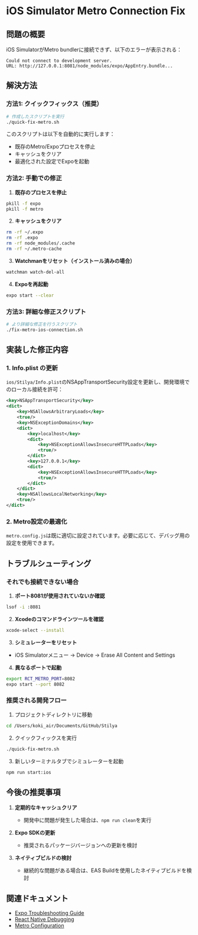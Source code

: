 # iOS Simulator Metro Connection Fix

## 問題の概要
iOS SimulatorがMetro bundlerに接続できず、以下のエラーが表示される：
```
Could not connect to development server.
URL: http://127.0.0.1:8081/node_modules/expo/AppEntry.bundle...
```

## 解決方法

### 方法1: クイックフィックス（推奨）
```bash
# 作成したスクリプトを実行
./quick-fix-metro.sh
```

このスクリプトは以下を自動的に実行します：
- 既存のMetro/Expoプロセスを停止
- キャッシュをクリア
- 最適化された設定でExpoを起動

### 方法2: 手動での修正

1. **既存のプロセスを停止**
```bash
pkill -f expo
pkill -f metro
```

2. **キャッシュをクリア**
```bash
rm -rf ~/.expo
rm -rf .expo
rm -rf node_modules/.cache
rm -rf ~/.metro-cache
```

3. **Watchmanをリセット（インストール済みの場合）**
```bash
watchman watch-del-all
```

4. **Expoを再起動**
```bash
expo start --clear
```

### 方法3: 詳細な修正スクリプト
```bash
# より詳細な修正を行うスクリプト
./fix-metro-ios-connection.sh
```

## 実装した修正内容

### 1. Info.plist の更新
`ios/Stilya/Info.plist`のNSAppTransportSecurity設定を更新し、開発環境でのローカル接続を許可：

```xml
<key>NSAppTransportSecurity</key>
<dict>
    <key>NSAllowsArbitraryLoads</key>
    <true/>
    <key>NSExceptionDomains</key>
    <dict>
        <key>localhost</key>
        <dict>
            <key>NSExceptionAllowsInsecureHTTPLoads</key>
            <true/>
        </dict>
        <key>127.0.0.1</key>
        <dict>
            <key>NSExceptionAllowsInsecureHTTPLoads</key>
            <true/>
        </dict>
    </dict>
    <key>NSAllowsLocalNetworking</key>
    <true/>
</dict>
```

### 2. Metro設定の最適化
`metro.config.js`は既に適切に設定されています。必要に応じて、デバッグ用の設定を使用できます。

## トラブルシューティング

### それでも接続できない場合

1. **ポート8081が使用されていないか確認**
```bash
lsof -i :8081
```

2. **Xcodeのコマンドラインツールを確認**
```bash
xcode-select --install
```

3. **シミュレーターをリセット**
- iOS Simulatorメニュー → Device → Erase All Content and Settings

4. **異なるポートで起動**
```bash
export RCT_METRO_PORT=8082
expo start --port 8082
```

### 推奨される開発フロー

1. プロジェクトディレクトリに移動
```bash
cd /Users/koki_air/Documents/GitHub/Stilya
```

2. クイックフィックスを実行
```bash
./quick-fix-metro.sh
```

3. 新しいターミナルタブでシミュレーターを起動
```bash
npm run start:ios
```

## 今後の推奨事項

1. **定期的なキャッシュクリア**
   - 開発中に問題が発生した場合は、`npm run clean`を実行

2. **Expo SDKの更新**
   - 推奨されるパッケージバージョンへの更新を検討

3. **ネイティブビルドの検討**
   - 継続的な問題がある場合は、EAS Buildを使用したネイティブビルドを検討

## 関連ドキュメント
- [Expo Troubleshooting Guide](https://docs.expo.dev/workflow/debugging/)
- [React Native Debugging](https://reactnative.dev/docs/debugging)
- [Metro Configuration](https://metrobundler.dev/docs/configuration)
